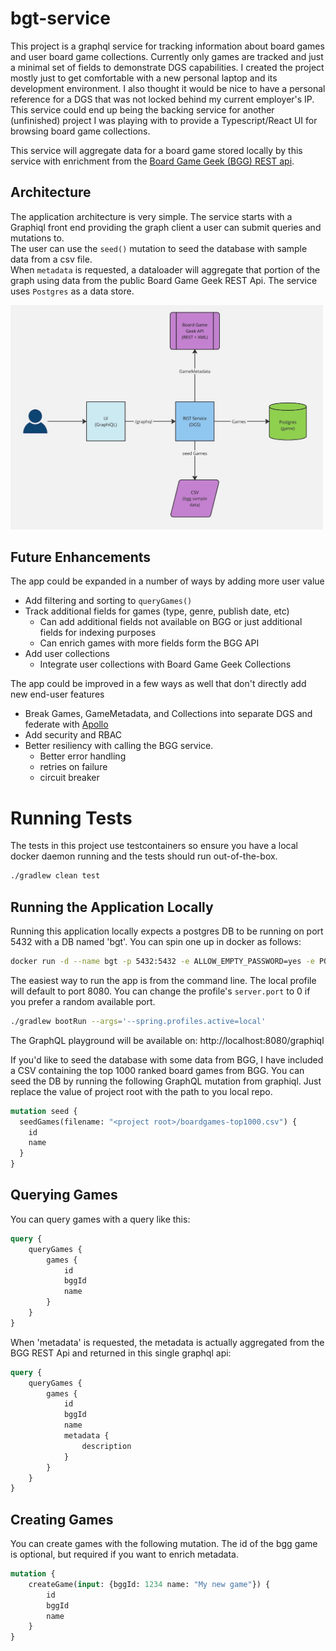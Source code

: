# bgt-service

This project is a graphql service for tracking information about board games and user board game collections. Currently only games are tracked and just a minimal set of fields to demonstrate DGS capabilities. 
I created the project mostly just to get comfortable with a new personal laptop and its development environment. I also thought it would be nice to have a personal reference for a DGS that was not locked behind my current employer's IP.  
This service could end up being the backing service for another (unfinished) project I was playing with to provide a Typescript/React UI for browsing board game collections.   

This service will aggregate data for a board game stored locally by this service with enrichment from the [Board Game Geek (BGG) REST api](https://boardgamegeek.com/wiki/page/BGG_XML_API2).

## Architecture
The application architecture is very simple.  The service starts with a Graphiql front end providing the graph client a user can submit queries and mutations to.  
The user can use the `seed()` mutation to seed the database with sample data from a csv file.  
When `metadata` is requested, a dataloader will aggregate that portion of the graph using data from the public Board Game Geek REST Api.
The service uses `Postgres` as a data store.

<img src="./bgt-architecture.jpg" alt="architecture" width="500"/>

## Future Enhancements

The app could be expanded in a number of ways by adding more user value
- Add filtering and sorting to `queryGames()`
- Track additional fields for games (type, genre, publish date, etc)
  - Can add additional fields not available on BGG or just additional fields for indexing purposes
  - Can enrich games with more fields form the BGG API
- Add user collections
  - Integrate user collections with Board Game Geek Collections

The app could be improved in a few ways as well that don't directly add new end-user features
- Break Games, GameMetadata, and Collections into separate DGS and federate with [Apollo](https://www.apollographql.com/docs/graphos/schema-design/federated-schemas/federation)
- Add security and RBAC
- Better resiliency with calling the BGG service.  
  - Better error handling
  - retries on failure 
  - circuit breaker

# Running Tests

The tests in this project use testcontainers so ensure you have a local docker daemon running and the tests should run out-of-the-box.
```bash
./gradlew clean test
```

## Running the Application Locally
Running this application locally expects a postgres DB to be running on port 5432 with a DB named 'bgt'.  You can spin one up in docker as follows:
```bash
docker run -d --name bgt -p 5432:5432 -e ALLOW_EMPTY_PASSWORD=yes -e POSTGRESQL_DATABASE=bgt bitnami/postgresql:latest
```

The easiest way to run the app is from the command line.  The local profile will default to port 8080.  You can change the profile's `server.port` to 0 if you prefer a random available port.
```bash
./gradlew bootRun --args='--spring.profiles.active=local'
```

The GraphQL playground will be available on: http://localhost:8080/graphiql

If you'd like to seed the database with some data from BGG, I have included a CSV containing the top 1000 ranked board games from BGG.  You can seed the DB by running the following GraphQL mutation from graphiql.  Just replace the value of project root with the path to you local repo.

```graphql
mutation seed {
  seedGames(filename: "<project root>/boardgames-top1000.csv") {
    id
    name
  }
}
```

## Querying Games

You can query games with a query like this:
```graphql
query {
    queryGames {
        games {
            id
            bggId
            name
        }
    }
}
```

When 'metadata' is requested, the metadata is actually aggregated from the BGG REST Api and returned in this single graphql api:
```graphql
query {
    queryGames {
        games {
            id
            bggId
            name
            metadata {
                description
            }
        }
    }
}
```

## Creating Games

You can create games with the following mutation.  The id of the bgg game is optional, but required if you want to enrich metadata.
```graphql
mutation {
    createGame(input: {bggId: 1234 name: "My new game"}) {
        id
        bggId
        name
    }
}
```
